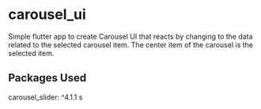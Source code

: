# carousel_ui

Simple flutter app to create Carousel UI that reacts by changing to the data related to the selected carousel item. The center item of the carousel is the selected item.

## Packages Used
carousel_slider: ^4.1.1
s